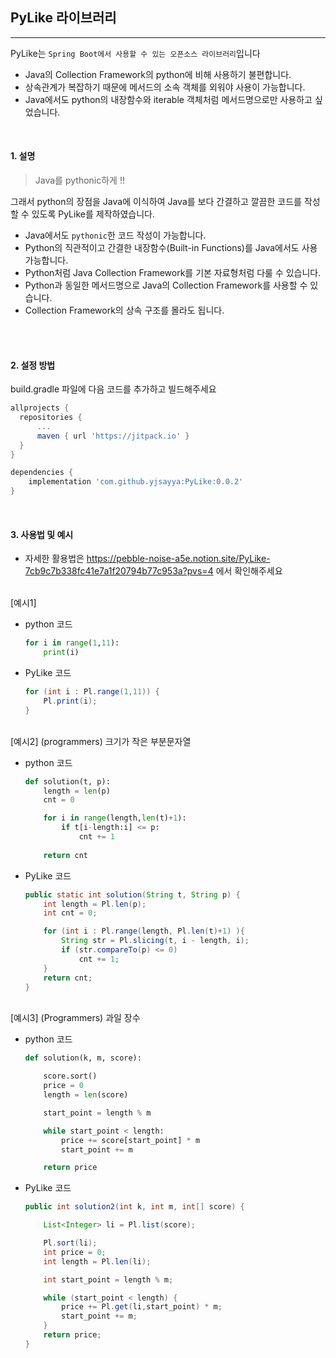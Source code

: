 ## PyLike 라이브러리

---

PyLike는 `Spring Boot에서 사용할 수 있는 오픈소스 라이브러리`입니다

 - Java의 Collection Framework의 python에 비해 사용하기 불편합니다.
 - 상속관계가 복잡하기 때문에 메서드의 소속 객체를 외워야 사용이 가능합니다.
 - Java에서도 python의 내장함수와 iterable 객체처럼 메서드명으로만 사용하고 싶었습니다.

<br/>

#### 1. 설명

> Java를 pythonic하게 !!

그래서 python의 장점을 Java에 이식하여 Java를 보다 간결하고 깔끔한 코드를 작성할 수 있도록 PyLike를 제작하였습니다.

- Java에서도 `pythonic`한 코드 작성이 가능합니다.
- Python의 직관적이고 간결한 내장함수(Built-in Functions)를 Java에서도 사용 가능합니다.
- Python처럼 Java Collection Framework를 기본 자료형처럼 다룰 수 있습니다.
- Python과 동일한 메서드명으로 Java의 Collection Framework를 사용할 수 있습니다.
- Collection Framework의 상속 구조를 몰라도 됩니다.
<br/>
<br/>

#### 2. 설정 방법

build.gradle 파일에 다음 코드를 추가하고 빌드해주세요
```build.gradle
allprojects {
  repositories {
      ...
      maven { url 'https://jitpack.io' }
  }
}

dependencies {
    implementation 'com.github.yjsayya:PyLike:0.0.2'
}
```
<br/>

#### 3. 사용법 및 예시

- 자세한 활용법은 https://pebble-noise-a5e.notion.site/PyLike-7cb9c7b338fc41e7a1f20794b77c953a?pvs=4 에서 확인해주세요

<br/>
[예시1] 

- python 코드

    ```python
    for i in range(1,11):
        print(i)
    ```


- PyLike 코드

    ```java
    for (int i : Pl.range(1,11)) {
        Pl.print(i);
    }
    ```
<br/>
[예시2] (programmers) 크기가 작은 부분문자열

- python 코드

    ```python
    def solution(t, p):
        length = len(p)
        cnt = 0
    
        for i in range(length,len(t)+1):
            if t[i-length:i] <= p:
                cnt += 1
        
        return cnt
    ```

- PyLike 코드

    ```java
    public static int solution(String t, String p) {
        int length = Pl.len(p);
        int cnt = 0;
    
        for (int i : Pl.range(length, Pl.len(t)+1) ){
            String str = Pl.slicing(t, i - length, i);
            if (str.compareTo(p) <= 0)
                cnt += 1;
        }
        return cnt;
    }
    ```
<br/>
[예시3] (Programmers) 과일 장수

- python 코드

    ```python
    def solution(k, m, score):
    
        score.sort()
        price = 0
        length = len(score)
    
        start_point = length % m
    
        while start_point < length:
            price += score[start_point] * m
            start_point += m
    
        return price
    ```

- PyLike 코드

    ```java
    public int solution2(int k, int m, int[] score) {
    
        List<Integer> li = Pl.list(score);
    
        Pl.sort(li);
        int price = 0;
        int length = Pl.len(li);
    
        int start_point = length % m;
    
        while (start_point < length) {
            price += Pl.get(li,start_point) * m;
            start_point += m;
        }
        return price;
    }
    ```